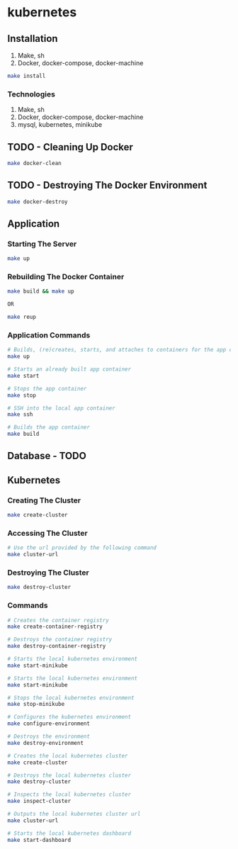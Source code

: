 # kubernetes

## Installation

1. Make, sh
2. Docker, docker-compose, docker-machine

```Bash
make install
```

### Technologies
1. Make, sh
2. Docker, docker-compose, docker-machine
3. mysql, kubernetes, minikube

## TODO - Cleaning Up Docker
```Bash
make docker-clean
```

## TODO - Destroying The Docker Environment
```Bash
make docker-destroy
```

## Application

### Starting The Server

```Bash
make up
```

### Rebuilding The Docker Container

```Bash
make build && make up

OR

make reup
```

### Application Commands

```Bash
# Builds, (re)creates, starts, and attaches to containers for the app container.
make up

# Starts an already built app container
make start

# Stops the app container
make stop

# SSH into the local app container
make ssh

# Builds the app container
make build
```

## Database - TODO


## Kubernetes

### Creating The Cluster

```Bash
make create-cluster
```

### Accessing The Cluster

```Bash
# Use the url provided by the following command
make cluster-url
```

### Destroying The Cluster

```Bash
make destroy-cluster
```

### Commands
```Bash
# Creates the container registry
make create-container-registry

# Destroys the container registry
make destroy-container-registry

# Starts the local kubernetes environment
make start-minikube

# Starts the local kubernetes environment
make start-minikube

# Stops the local kubernetes environment
make stop-minikube

# Configures the kubernetes environment
make configure-environment

# Destroys the environment
make destroy-environment

# Creates the local kubernetes cluster
make create-cluster

# Destroys the local kubernetes cluster
make destroy-cluster

# Inspects the local kubernetes cluster
make inspect-cluster

# Outputs the local kubernetes cluster url
make cluster-url

# Starts the local kubernetes dashboard
make start-dashboard
```
